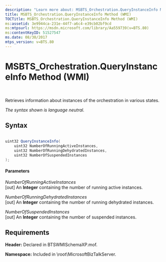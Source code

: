 ```yaml
---
description: "Learn more about: MSBTS_Orchestration.QueryInstanceInfo Method (WMI)"
title: MSBTS_Orchestration.QueryInstanceInfo Method (WMI)
TOCTitle: MSBTS_Orchestration.QueryInstanceInfo Method (WMI)
ms:assetid: 3e9944ca-231e-44f7-a6c4-e39cb02bf9cd
ms:mtpsurl: https://msdn.microsoft.com/library/Aa559739(v=BTS.80)
ms:contentKeyID: 51527547
ms.date: 08/30/2017
mtps_version: v=BTS.80
---
```


# MSBTS\_Orchestration.QueryInstanceInfo Method (WMI)

 

Retrieves information about instances of the orchestration in various states.

*The syntax shown is language neutral.*

## Syntax

```C#
  
uint32 QueryInstanceInfo(  
    uint32 NumberOfRunningActiveInstances,  
    uint32 NumberOfRunningDehydratedInstances,  
    uint32 NumberOfSuspendedInstances  
);  
```

#### Parameters

*NumberOfRunningActiveInstances*  
\[out\] An **Integer** containing the number of running active instances.

*NumberOfRunningDehydratedInstances*  
\[out\] An **Integer** containing the number of running dehydrated instances.

*NumberOfSuspendedInstances*  
\[out\] An **Integer** containing the number of suspended instances.

## Requirements

**Header:** Declared in BTSWMISchemaXP.mof.

**Namespace:** Included in \\root\\MicrosoftBizTalkServer.

